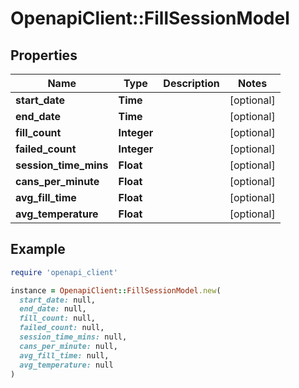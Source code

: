 # OpenapiClient::FillSessionModel

## Properties

| Name | Type | Description | Notes |
| ---- | ---- | ----------- | ----- |
| **start_date** | **Time** |  | [optional] |
| **end_date** | **Time** |  | [optional] |
| **fill_count** | **Integer** |  | [optional] |
| **failed_count** | **Integer** |  | [optional] |
| **session_time_mins** | **Float** |  | [optional] |
| **cans_per_minute** | **Float** |  | [optional] |
| **avg_fill_time** | **Float** |  | [optional] |
| **avg_temperature** | **Float** |  | [optional] |

## Example

```ruby
require 'openapi_client'

instance = OpenapiClient::FillSessionModel.new(
  start_date: null,
  end_date: null,
  fill_count: null,
  failed_count: null,
  session_time_mins: null,
  cans_per_minute: null,
  avg_fill_time: null,
  avg_temperature: null
)
```

